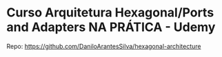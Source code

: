 # Curso Arquitetura Hexagonal/Ports and Adapters NA PRÁTICA - Udemy

Repo: <https://github.com/DaniloArantesSilva/hexagonal-architecture>
